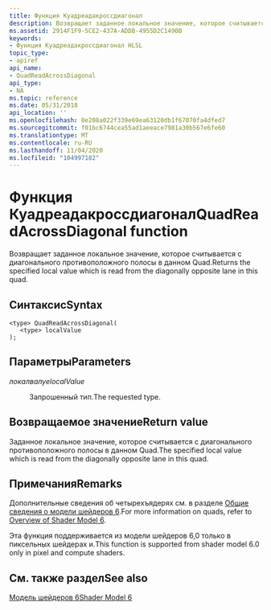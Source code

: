 ```yaml
---
title: Функция Куадреадакроссдиагонал
description: Возвращает заданное локальное значение, которое считывается с диагонального противоположного полосы в данном Quad.
ms.assetid: 2914F1F9-5CE2-437A-ADDB-4955D2C1490B
keywords:
- Функция Куадреадакроссдиагонал HLSL
topic_type:
- apiref
api_name:
- QuadReadAcrossDiagonal
api_type:
- NA
ms.topic: reference
ms.date: 05/31/2018
api_location: ''
ms.openlocfilehash: 0e208a022f339e69ea63120db1f67070fa4dfed7
ms.sourcegitcommit: f01bc6744cea55ad1aeeace7981a30b567e6fe60
ms.translationtype: MT
ms.contentlocale: ru-RU
ms.lasthandoff: 11/04/2020
ms.locfileid: "104997182"
---
```

# <a name="quadreadacrossdiagonal-function"></a><span data-ttu-id="1a91e-104">Функция Куадреадакроссдиагонал</span><span class="sxs-lookup"><span data-stu-id="1a91e-104">QuadReadAcrossDiagonal function</span></span>

<span data-ttu-id="1a91e-105">Возвращает заданное локальное значение, которое считывается с диагонального противоположного полосы в данном Quad.</span><span class="sxs-lookup"><span data-stu-id="1a91e-105">Returns the specified local value which is read from the diagonally opposite lane in this quad.</span></span>

## <a name="syntax"></a><span data-ttu-id="1a91e-106">Синтаксис</span><span class="sxs-lookup"><span data-stu-id="1a91e-106">Syntax</span></span>


``` syntax
<type> QuadReadAcrossDiagonal(
   <type> localValue
);
```



## <a name="parameters"></a><span data-ttu-id="1a91e-107">Параметры</span><span class="sxs-lookup"><span data-stu-id="1a91e-107">Parameters</span></span>

<dl> <dt>

<span data-ttu-id="1a91e-108">*локалвалуе*</span><span class="sxs-lookup"><span data-stu-id="1a91e-108">*localValue*</span></span> 
</dt> <dd>

<span data-ttu-id="1a91e-109">Запрошенный тип.</span><span class="sxs-lookup"><span data-stu-id="1a91e-109">The requested type.</span></span>

</dd> </dl>

## <a name="return-value"></a><span data-ttu-id="1a91e-110">Возвращаемое значение</span><span class="sxs-lookup"><span data-stu-id="1a91e-110">Return value</span></span>

<span data-ttu-id="1a91e-111">Заданное локальное значение, которое считывается с диагонального противоположного полосы в данном Quad.</span><span class="sxs-lookup"><span data-stu-id="1a91e-111">The specified local value which is read from the diagonally opposite lane in this quad.</span></span>

## <a name="remarks"></a><span data-ttu-id="1a91e-112">Примечания</span><span class="sxs-lookup"><span data-stu-id="1a91e-112">Remarks</span></span>

<span data-ttu-id="1a91e-113">Дополнительные сведения об четырехъядерях см. в разделе [Общие сведения о модели шейдеров 6](hlsl-shader-model-6-0-features-for-direct3d-12.md).</span><span class="sxs-lookup"><span data-stu-id="1a91e-113">For more information on quads, refer to [Overview of Shader Model 6](hlsl-shader-model-6-0-features-for-direct3d-12.md).</span></span>

<span data-ttu-id="1a91e-114">Эта функция поддерживается из модели шейдеров 6,0 только в пиксельных шейдерах и.</span><span class="sxs-lookup"><span data-stu-id="1a91e-114">This function is supported from shader model 6.0 only in pixel and compute shaders.</span></span>



 

## <a name="see-also"></a><span data-ttu-id="1a91e-115">См. также раздел</span><span class="sxs-lookup"><span data-stu-id="1a91e-115">See also</span></span>

<dl> <dt>

[<span data-ttu-id="1a91e-116">Модель шейдеров 6</span><span class="sxs-lookup"><span data-stu-id="1a91e-116">Shader Model 6</span></span>](shader-model-6-0.md)
</dt> </dl>

 

 




